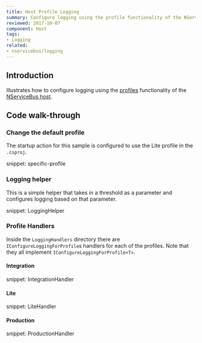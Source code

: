 ```yaml
---
title: Host Profile Logging
summary: Configure logging using the profile functionality of the NServiceBus host.
reviewed: 2017-10-07
component: Host
tags:
- Logging
related:
- nservicebus/logging
---
```



## Introduction

Illustrates how to configure logging using the [profiles](/nservicebus/hosting/nservicebus-host/profiles.md) functionality of the [NServiceBus host](/nservicebus/hosting/nservicebus-host/).


## Code walk-through


### Change the default profile

The startup action for this sample is configured to use the Lite profile in the `.csproj`.

snippet: specific-profile


### Logging helper

This is a simple helper that takes in a threshold as a parameter and configures logging based on that parameter.

snippet: LoggingHelper


### Profile Handlers

Inside the `LoggingHandlers` directory there are `IConfigureLoggingForProfile`s handlers for each of the profiles. Note that they all implement `IConfigureLoggingForProfile<T>`.


#### Integration

snippet: IntegrationHandler


#### Lite

snippet: LiteHandler


#### Production

snippet: ProductionHandler
